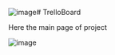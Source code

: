 ![image](https://github.com/AhmadAlshobaki20/TrelloBoard/assets/127348872/0ac0f0df-17f3-4037-8820-265f0693fb42)# TrelloBoard

Here the main page of project 

![image](https://github.com/AhmadAlshobaki20/TrelloBoard/assets/127348872/8436ae04-b8cb-47cc-8ce1-509a0b3ed63a)


